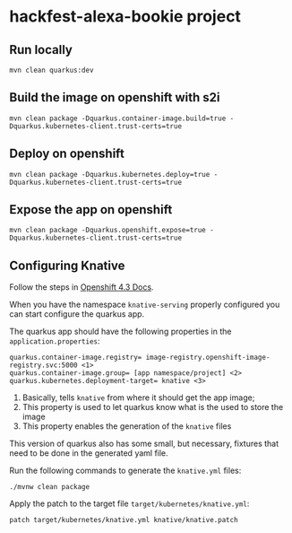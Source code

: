 # hackfest-alexa-bookie project

## Run locally

```shell
mvn clean quarkus:dev
```

## Build the image on openshift with s2i

```shell script
mvn clean package -Dquarkus.container-image.build=true -Dquarkus.kubernetes-client.trust-certs=true
```

## Deploy on openshift
```shell script
mvn clean package -Dquarkus.kubernetes.deploy=true -Dquarkus.kubernetes-client.trust-certs=true
```

## Expose the app on openshift
```shell script
mvn clean package -Dquarkus.openshift.expose=true -Dquarkus.kubernetes-client.trust-certs=true
```

## Configuring Knative

Follow the steps in [Openshift 4.3 Docs](https://docs.openshift.com/container-platform/4.3/serverless/installing_serverless/installing-openshift-serverless.html).

When you have the namespace `knative-serving` properly configured you can start configure the quarkus app.

The quarkus app should have the following properties in the `application.properties`:

```properties
quarkus.container-image.registry= image-registry.openshift-image-registry.svc:5000 <1>
quarkus.container-image.group= [app namespace/project] <2>
quarkus.kubernetes.deployment-target= knative <3>
```
 1. Basically, tells `knative` from where it should get the app image;
 2. This property is used to let quarkus know what is the used to store the image
 3. This property enables the generation of the `knative` files 
 
This version of quarkus also has some small, but necessary, fixtures that need to be done in the generated yaml file.
 
Run the following commands to generate the `knative.yml` files:

```shell
./mvnw clean package
```

Apply the patch to the target file `target/kubernetes/knative.yml`:

```shell
patch target/kubernetes/knative.yml knative/knative.patch
```

